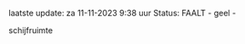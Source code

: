 laatste update: 
za 11-11-2023  9:38   uur 
Status: FAALT - geel - 
<div class="service Y">schijfruimte</div>
